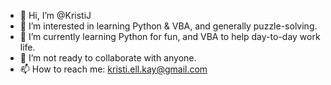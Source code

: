 - 👋 Hi, I’m @KristiJ
- 👀 I’m interested in learning Python & VBA, and generally puzzle-solving.
- 🌱 I’m currently learning Python for fun, and VBA to help day-to-day work life.
- 💞️ I’m not ready to collaborate with anyone.
- 📫 How to reach me: kristi.ell.kay@gmail.com  

<!---
KristiJ/KristiJ is a ✨ special ✨ repository because its `README.md` (this file) appears on your GitHub profile.
You can click the Preview link to take a look at your changes.
--->
